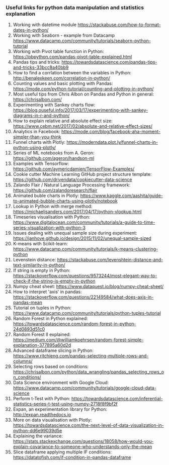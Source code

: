 ### Useful links for python data manipulation and statistics explanation
1. Working with datetime module https://stackabuse.com/how-to-format-dates-in-python/
2. Working with Seaborn - example from Datacamp https://www.datacamp.com/community/tutorials/seaborn-python-tutorial
3. Working with Pivot table function in Python: https://pbpython.com/pandas-pivot-table-explained.html
4. Pandas tips and tricks: https://towardsdatascience.com/pandas-tips-and-tricks-33bcc8a40bb9
5. How to find a corrlation between the variables in Python: http://benalexkeen.com/correlation-in-python/
6. Counting values and basic plotting with Pandas: https://mode.com/python-tutorial/counting-and-plotting-in-python/
7. Most useful tips from Chris Albon on Pandas and Python in general: https://chrisalbon.com/
8. Experimenting with Sankey charts flow: https://blog.ouseful.info/2017/03/17/experimenting-with-sankey-diagrams-in-r-and-python/
9. How to explain relative and absolute effect size: https://www.cebm.net/2017/02/absolute-and-relative-effect-sizes/
10. Analytics in Facebook: https://mode.com/blog/facebook-aha-moment-simpler-than-you-think
11. Funnel charts with Plotly: https://moderndata.plot.ly/funnel-charts-in-python-using-plotly/
12. Series of ML notebooks from A. Geron: https://github.com/ageron/handson-ml
13. Examples with Tensorflow: https://github.com/aymericdamien/TensorFlow-Examples/
14. Cookie cutter Machine Learning GitHub project structure template: https://github.com/drivendata/cookiecutter-data-science
15. Zalando Flair / Natural Language Processing framework: https://github.com/zalandoresearch/flair
16. Animated buble charts in Plotly: https://www.kaggle.com/aashita/guide-to-animated-bubble-charts-using-plotly/notebook
17. Lookup in Python with merge method: https://michaeljsanders.com/2017/04/17/python-vlookup.html
18. Timeseries visualisation with Python: https://www.digitalocean.com/community/tutorials/a-guide-to-time-series-visualization-with-python-3
19. Issues dealing with unequal sample size during experiment: https://janhove.github.io/design/2015/11/02/unequal-sample-sized
20. K-means with Scikit-learn: https://www.datacamp.com/community/tutorials/k-means-clustering-python
21. Levenstein distance: https://stackabuse.com/levenshtein-distance-and-text-similarity-in-python/
22. If string is empty in Python: https://stackoverflow.com/questions/9573244/most-elegant-way-to-check-if-the-string-is-empty-in-python
23. Numpy cheat sheet: https://www.dataquest.io/blog/numpy-cheat-sheet/
24. How to interpret 'axis' in pandas: https://stackoverflow.com/questions/22149584/what-does-axis-in-pandas-mean
25. Tutorial on tuples in Python: https://www.datacamp.com/community/tutorials/python-tuples-tutorial
26. Random Forest in Python explained: https://towardsdatascience.com/random-forest-in-python-24d0893d51c0
27. Random Forest II explained: https://medium.com/@williamkoehrsen/random-forest-simple-explanation-377895a60d2d
28. Advanced dataframe slicing in Python: https://www.ritchieng.com/pandas-selecting-multiple-rows-and-columns/
29. Selecting rows based on conditions: https://chrisalbon.com/python/data_wrangling/pandas_selecting_rows_on_conditions/
30. Data Science environment with Google Cloud: https://www.datacamp.com/community/tutorials/google-cloud-data-science
31. Perform t-Test with Python: https://towardsdatascience.com/inferential-statistics-series-t-test-using-numpy-2718f8f9bf2f
32. Expan, an experimentation library for Python: http://expan.readthedocs.io
33. More on data visualisation with Plotly: https://towardsdatascience.com/the-next-level-of-data-visualization-in-python-dd6e99039d5e
34. Explaining the variance: https://stats.stackexchange.com/questions/18058/how-would-you-explain-covariance-to-someone-who-understands-only-the-mean
35. Slice dataframe applying multiple IF conditions: https://datatofish.com/if-condition-in-pandas-dataframe